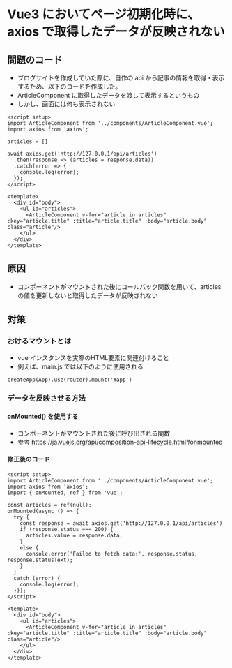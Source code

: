 # Vue3 においてページ初期化時に、axios で取得したデータが反映されない
## 問題のコード
 - ブログサイトを作成していた際に、自作の api から記事の情報を取得・表示するため、以下のコードを作成した。
 - ArticleComponent に取得したデータを渡して表示するというもの
 - しかし、画面には何も表示されない

```
<script setup>
import ArticleComponent from '../components/ArticleComponent.vue';
import axios from 'axios';

articles = []

await axios.get('http://127.0.0.1/api/articles')
  .then(response => (articles = response.data))
  .catch(error => {
    console.log(error);
  });
</script>

<template>
  <div id="body">
    <ul id="articles">
      <ArticleComponent v-for="article in articles" :key="article.title" :title="article.title" :body="article.body" class="article"/>
    </ul>
  </div>
</template>
```

## 原因
 - コンポーネントがマウントされた後にコールバック関数を用いて、articles の値を更新しないと取得したデータが反映されない

## 対策
### おけるマウントとは
 - vue インスタンスを実際のHTML要素に関連付けること
 - 例えば、main.js では以下のように使用される
 
 ```
 createApp(App).use(router).mount('#app')
 ```

### データを反映させる方法
#### onMounted() を使用する
 - コンポーネントがマウントされた後に呼び出される関数
 - 参考 https://ja.vuejs.org/api/composition-api-lifecycle.html#onmounted

#### 修正後のコード
```
<script setup>
import ArticleComponent from '../components/ArticleComponent.vue';
import axios from 'axios';
import { onMounted, ref } from 'vue';

const articles = ref(null);
onMounted(async () => {
  try {
    const response = await axios.get('http://127.0.0.1/api/articles')
    if (response.status === 200) {
      articles.value = response.data;
    }
    else {
      console.error('Failed to fetch data:', response.status, response.statusText);
    }
  }
  catch (error) {
    console.log(error);
  }});
</script>

<template>
  <div id="body">
    <ul id="articles">
      <ArticleComponent v-for="article in articles" :key="article.title" :title="article.title" :body="article.body" class="article"/>
    </ul>
  </div>
</template>
```